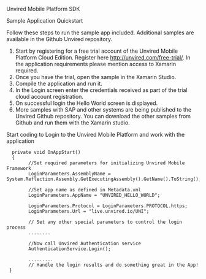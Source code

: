 Unvired Mobile Platform SDK

Sample Application Quickstart

Follow these steps to run the sample app included. Additional samples are available in the Github Unvired repository.

1. Start by registering for a free trial account of the Unvired Mobile Platform Cloud Edition. Register here http://unvired.com/free-trial/.  In the application requirements please mention access to Xamarin required.
2. Once you have the trial, open the sample in the Xamarin Studio.
3. Compile the application and run it.
4. In the Login screen enter the credentials received as part of the trial cloud account registration.
5. On successful login the Hello World screen is displayed.
6. More samples with SAP and other systems are being published to the Unvired Github repository.  You can download the other samples from Github and run them with the Xamarin studio.


Start coding to Login to the Unvired Mobile Platform and work with the application

      private void OnAppStart()
	  {
            //Set required parameters for initializing Unvired Mobile Framework
			LoginParameters.AssemblyName = System.Reflection.Assembly.GetExecutingAssembly().GetName().ToString();
			
			//Set app name as defined in Metadata.xml
			LoginParameters.AppName = "UNVIRED_HELLO_WORLD";
			
            LoginParameters.Protocol = LoginParameters.PROTOCOL.https;
            LoginParameters.Url = "live.unvired.io/UNI";
            
            // Set any other special parameters to control the login process
			........
            
            //Now call Unvired Authentication service
            AuthenticationService.Login();

            .........
            // Handle the login results and do something great in the App!
	 }
	 
	 

    